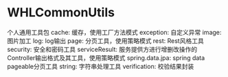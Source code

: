 # WHLCommonUtils
个人通用工具包
cache: 缓存，使用工厂方法模式
exception: 自定义异常
image: 图片加工
log: log输出
page: 分页工具，使用策略模式
rest: Rest风格工具
security: 安全和密码工具
serviceResult: 服务提供方进行增删改操作的Controller输出格式及其工具，使用策略模式
spring.data.jpa: spring data pageable分页工具
string: 字符串处理工具
verification: 校验结果封装

